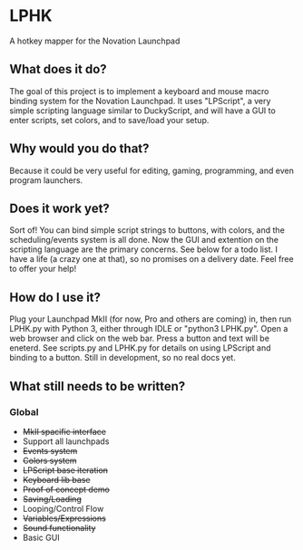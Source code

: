 # LPHK
A hotkey mapper for the Novation Launchpad

## What does it do?
The goal of this project is to implement a keyboard and mouse macro binding system for the Novation Launchpad.
It uses "LPScript", a very simple scripting language similar to DuckyScript, and will have a GUI to enter scripts, set colors, and to save/load your setup.

## Why would you do that?
Because it could be very useful for editing, gaming, programming, and even program launchers.

## Does it work yet?
Sort of! You can bind simple script strings to buttons, with colors, and the scheduling/events system is all done. Now the GUI and extention on the scripting language are the primary concerns. See below for a todo list. I have a life (a crazy one at that), so no promises on a delivery date. Feel free to offer your help!

## How do I use it?
Plug your Launchpad MkII (for now, Pro and others are coming) in, then run LPHK.py with Python 3, either through IDLE or "python3 LPHK.py".
Open a web browser and click on the web bar. Press a button and text will be eneterd. See scripts.py and LPHK.py for details on using LPScript and binding to a button. Still in development, so no real docs yet.

## What still needs to be written?
### Global
* ~~MkII spacific interface~~
* Support all launchpads
* ~~Events system~~
* ~~Colors system~~
* ~~LPScript base iteration~~
* ~~Keyboard lib base~~
* ~~Proof of concept demo~~
* ~~Saving/Loading~~
* Looping/Control Flow
* ~~Variables/Expressions~~
* ~~Sound functionality~~
* Basic GUI
